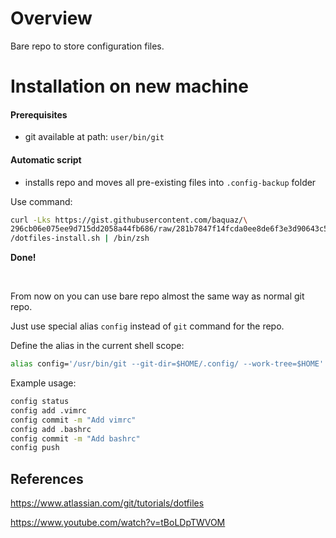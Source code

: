 # Overview

Bare repo to store configuration files.

# Installation on new machine

#### Prerequisites
- git available at path: `user/bin/git`

#### Automatic script 

- installs repo and moves all pre-existing files into `.config-backup` folder

Use command: 
```bash
curl -Lks https://gist.githubusercontent.com/baquaz/\
296cb06e075ee9d715dd2058a44fb686/raw/281b7847f14fcda0ee8de6f3e3d90643c5866389\
/dotfiles-install.sh | /bin/zsh
```
**Done!**

<br>

From now on you can use bare repo almost the same way as normal git repo.

Just use special alias `config` instead of `git` command for the repo.

Define the alias in the current shell scope:
```bash
alias config='/usr/bin/git --git-dir=$HOME/.config/ --work-tree=$HOME'
```
Example usage:
```bash
config status
config add .vimrc
config commit -m "Add vimrc"
config add .bashrc
config commit -m "Add bashrc"
config push
```

## References

https://www.atlassian.com/git/tutorials/dotfiles

https://www.youtube.com/watch?v=tBoLDpTWVOM
